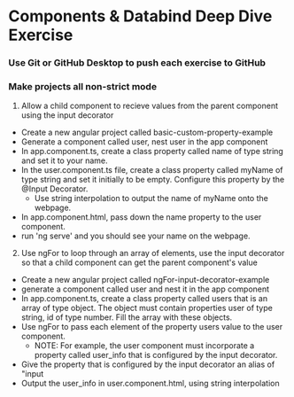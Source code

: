 # Components & Databind Deep Dive Exercise
### Use Git or GitHub Desktop to push each exercise to GitHub
### Make projects all non-strict mode

1. Allow a child component to recieve values from the parent component using the input decorator 
 - Create a new angular project called basic-custom-property-example
 - Generate a component called user, nest user in the app component
 - In app.component.ts, create a class property called name of type string and set it to your name.
 - In the user.component.ts file, create a class property called myName of type string and set it initially to be empty. Configure this property by the @Input Decorator.
   - Use string interpolation to output the name of myName onto the webpage.
 - In app.component.html, pass down the name property to the user component.
 - run 'ng serve' and you should see your name on the webpage.

2. Use ngFor to loop through an array of elements, use the input decorator so that a child component can get the parent component's value
  - Create a new angular project called ngFor-input-decorator-example
  - generate a component called user and nest it in the app component
  - In app.component.ts, create a class property called users that is an array of type object. The object must contain properties user of type string, id of type number. Fill the array with these objects.
  - Use ngFor to pass each element of the property users value to the user component.
    - NOTE: For example, the user component must incorporate a property called user_info that is configured by the input decorator.
  - Give the property that is configured by the input decorator an alias of "input
  - Output the user_info in user.component.html, using string interpolation
  
  